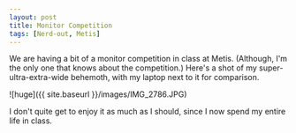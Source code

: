 ```yaml
---
layout: post
title: Monitor Competition
tags: [Nerd-out, Metis]
---
```


We are having a bit of a monitor competition in class at Metis. (Although, I'm the only one that knows about the competition.) Here's a shot of my super-ultra-extra-wide behemoth, with my laptop next to it for comparison.

![huge]({{ site.baseurl }}/images/IMG_2786.JPG)

I don't quite get to enjoy it as much as I should, since I now spend my entire life in class.